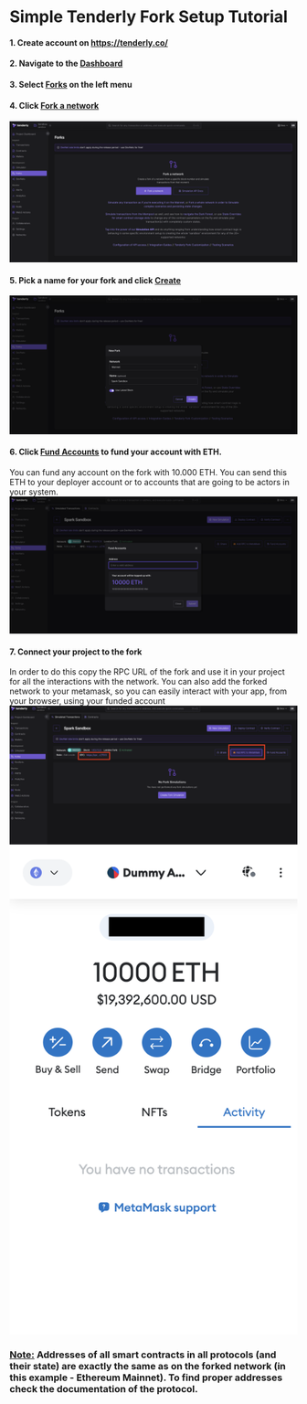 # Simple Tenderly Fork Setup Tutorial
#### 1. Create account on https://tenderly.co/
#### 2. Navigate to the <ins>Dashboard</ins>
#### 3. Select <ins>Forks</ins> on the left menu
#### 4. Click <ins>Fork a network</ins>
![](dashboard-clean.png "")
#### 5. Pick a name for your fork and click <ins>Create</ins>
![](create-fork.png "")
#### 6. Click <ins>Fund Accounts</ins> to fund your account with ETH.
You can fund any account on the fork with 10.000 ETH. You can send this ETH to your deployer account or to accounts that are going to be actors in your system.
![](fund-accounts.png "")
#### 7. Connect your project to the fork
In order to do this copy the RPC URL of the fork and use it in your project for all the interactions with the network. You can also add the forked network to your metamask, so you can easily interact with your app, from your browser, using your funded account
![](rpc-url.png "")
![](metamask.png "")
### <ins>Note:</ins> Addresses of all smart contracts in all protocols (and their state) are exactly the same as on the forked network (in this example - Ethereum Mainnet). To find proper addresses check the documentation of the protocol.
